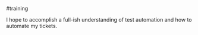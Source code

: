 #training

I hope to accomplish a full-ish understanding of test automation and how to automate my tickets. 

